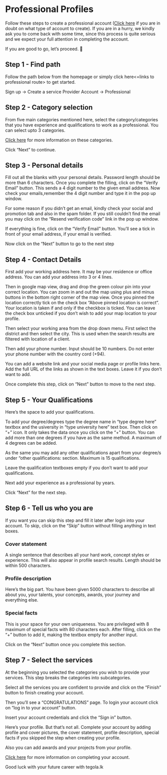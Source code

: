 # Professional Profiles

Follow these steps to create a professional account ([Click here](/creating-accounts/account-types) if you are in doubt on what type of account to create). If you are in a hurry, we kindly ask you to come back with some time, since this process is quite serious and we expect your full attention in completing the account. 

If you are good to go, let’s proceed. :slightly_smiling_face:

## Step 1 - Find path

Follow the path below from the homepage or simply click here<=links to professional route> to get started.

Sign up → Create a service Provider Account → Professional

## Step 2 - Category selection

From five main categories mentioned here, select the category/categories that you have experience and qualifications to work as a professional. You can select upto 3 categories.

[Click here](/creating-accounts/account-types#professional) for more information on these categories.

Click “Next” to continue.

## Step 3 - Personal details

Fill out all the blanks with your personal details. Password length should be more than 6 characters. Once you complete the filling, click on the “Verify Email” button. This sends a 4 digit number to the given email address. Now check your emails,remember the 4 digit number and type it in the pop up window.

For some reason if you didn’t get an email, kindly check your social and promotion tab and also in the spam folder. If you still couldn’t find the email you may click on the “Resend verification code” link in the pop up window.

If everything is fine, click on the “Verify Email” button. You’ll see a tick in front of your email address, if your email is verified.

Now click on the “Next” button to go to the next step

## Step 4 - Contact Details

First add your working address here. It may be your residence or office address. You can add your address into 3 or 4 lines.

Then in google map view, drag and drop the green colour pin into your correct location. You can zoom in and out the map using plus and minus buttons in the bottom right corner of the map view. Once you pinned the location correctly tick on the check box “Above pinned location is correct”. Your location is taken if and only if the checkbox is ticked. You can leave the check box unticked if you don’t wish to add your map location to your profile.

Then select your working area from the drop down menu. First select the district and then select the city. This is used when the search results are filtered with location of a client.

Then add your phone number. Input should be 10 numbers. Do not enter your phone number with the country cord (+94).

You can add a website link and your social media page or profile links here. Add the full URL of the links as shown in the text boxes. Leave it if you don’t want to add.

Once complete this step, click on “Next” button to move to the next step.

## Step 5 - Your Qualifications

Here’s the space to add your qualifications.

To add your degree/degrees type the degree name in “type degree here” textbox and the usiversity in “type university here” text box. Then click on “+” icon. It only takes the data once you click on the “+” button. You can add more than one degrees if you have as the same method. A maximum of 4 degrees can be added.

As the same you may add any other qualifications apart from your degree/s under “other qualifications: section. Maximum is 15 qualifications.

Leave the qualification textboxes empty if you don’t want to add your qualifications.

Next add your experience as a professional by years.

Click “Next” for the next step.

## Step 6 - Tell us who you are

If you want you can skip this step and fill it later after login into your account. To skip, click on the “Skip” button without filling anything in text boxes.

### Cover statement

A single sentence that describes all your hard work, concept styles or experience. This will also appear in profile search results. Length should be within 500 characters.

### Profile description

Here’s the big part. You have been given 5000 characters to describe all about you, your talents, your concepts, awards, your journey and everything else.

### Special facts

This is your space for your own uniqueness. You are privileged with 8 maximum of special facts with 80 characters each. After filling, click on the “+” button to add it, making the textbox empty for another input.

Click on the “Next” button once you complete this section.

## Step 7 - Select the services

At the beginning you selected the categories you wish to provide your services. This step breaks the categories into subcategories.

Select all the services you are confident to provide and click on the “Finish” button to finish creating your account.

Then you’ll see a “CONGRATULATIONS” page. To login your account click on “log in to your account” button.

Insert your account credentials and click the “Sign in” button.



Here’s your profile. But that’s not all. Complete your account by adding profile and cover pictures, the cover statement, profile description, special facts if you skipped the step when creating your profile.

Also you can add awards and your projects from your profile.

[Click here](/completing-profiles/features) for more information on completing your account.

Good luck with your future career with tegola.lk
